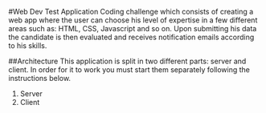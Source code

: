 #Web Dev Test Application
Coding challenge which consists of creating a web app where the user can choose his level of expertise in a few different areas such as: HTML, CSS, Javascript and so on.
Upon submitting his data the candidate is then evaluated and receives notification emails according to his skills.

##Architecture
This application is split in two different parts: server and client. In order for it to work you must start them separately following the instructions below.
1. Server
2. Client
